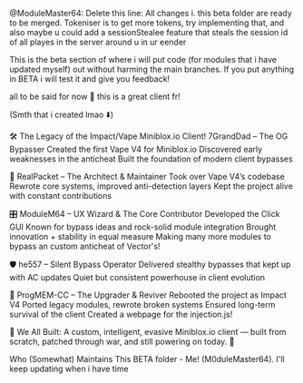@ModuleMaster64: Delete this line: All changes i. this beta folder are ready to be merged. Tokeniser is to get more tokens, try implementing that, and also maybe u could add a sessionStealee feature that steals the session id of all playes in the server around u in ur eender



This is the beta section of where i will put code (for modules that i have updated myself) out without harming the main branches. If you put anything in BETA i will test it and give you feedback! 

all to be said for now 🤑 this is a great client fr!

(Smth that i created lmao ⬇️)

🛠️ The Legacy of the Impact/Vape Miniblox.io Client!
7GrandDad – The OG Bypasser
Created the first Vape V4 for Miniblox.io
Discovered early weaknesses in the anticheat
Built the foundation of modern client bypasses

🧠 RealPacket – The Architect & Maintainer
Took over Vape V4’s codebase
Rewrote core systems, improved anti-detection layers
Kept the project alive with constant contributions

🎛️ ModuleM64 – UX Wizard & The Core Contributor
Developed the Click GUI
Known for bypass ideas and rock-solid module integration
Brought innovation + stability in equal measure
Making many more modules to bypass an custom anticheat of Vector's!

🛡️ he557 – Silent Bypass Operator
Delivered stealthy bypasses that kept up with AC updates
Quiet but consistent powerhouse in client evolution

🔧 ProgMEM-CC – The Upgrader & Reviver
Rebooted the project as Impact V4
Ported legacy modules, rewrote broken systems
Ensured long-term survival of the client
Created a webpage for the injection.js!

🧱 We All Built:
A custom, intelligent, evasive Miniblox.io client —
built from scratch, patched through war, and still powering on today. 🚀

Who (Somewhat) Maintains This BETA folder - Me! (M0duleMaster64). I'll keep updating when i have time
